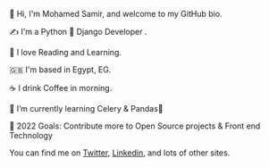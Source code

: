 👋 Hi, I'm Mohamed Samir, and welcome to my GitHub bio.

✍️ I'm a Python 🐍 Django Developer .

📖 I love Reading and Learning.

🇬🇧 I'm based in Egypt, EG.

☕️ I drink Coffee in morning.

🌱 I’m currently learning Celery & Pandas🤣

🥅 2022 Goals: Contribute more to Open Source projects & Front end Technology

You can find me on <a class="reference external" href="https://twitter.com/Mohamed46953613">Twitter</a>, <a class="reference external" href="https://www.linkedin.com/in/mohamed-samir-72b21718a/">Linkedin</a>, and lots of other sites.

